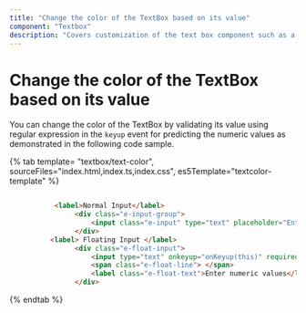 ```yaml
---
title: "Change the color of the TextBox based on its value"
component: "Textbox"
description: "Covers customization of the text box component such as a rounded corner, disabled, read-only state, background color, and font color."
---
```


# Change the color of the TextBox based on its value

You can change the color of the TextBox by validating its value using regular expression in the `keyup` event for predicting the numeric values as demonstrated in the following code sample.

{% tab template= "textbox/text-color", sourceFiles="index.html,index.ts,index.css", es5Template="textcolor-template" %}

```html

           <label>Normal Input</label>
                <div class="e-input-group">
                    <input class="e-input" type="text" placeholder="Enter numeric values" onkeyup="onKeyup(this)" />
                </div>
          <label> Floating Input </label>
                <div class="e-float-input">
                    <input type="text" onkeyup="onKeyup(this)" required />
                    <span class="e-float-line"> </span>
                    <label class="e-float-text">Enter numeric values</label>
                </div>

```

{% endtab %}